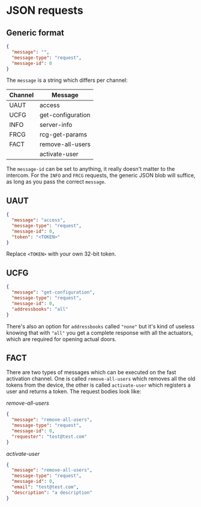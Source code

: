 # JSON requests

## Generic format

```json
{
  "message": "",
  "message-type": "request",
  "message-id": 0
}
```

The `message` is a string which differs per channel:

| Channel  | Message           |
|----------|-------------------|
| UAUT     | access            |
| UCFG     | get-configuration |
| INFO     | server-info       |
| FRCG     | rcg-get-params    |
| FACT     | remove-all-users  |
|          | activate-user     |

The `message-id` can be set to anything, it really doesn't matter to the intercom. For the `INFO` and `FRCG` requests, the generic JSON blob will suffice, as long as you pass the correct `message`.

## UAUT

```json
{
  "message": "access",
  "message-type": "request",
  "message-id": 0,
  "token": "<TOKEN>"
}
```

Replace `<TOKEN>` with your own 32-bit token.

## UCFG

```json
{
  "message": "get-configuration",
  "message-type": "request",
  "message-id": 0,
  "addressbooks": "all"
}
```

There's also an option for `addressbooks` called `"none"` but it's kind of useless knowing that with `"all"` you get a complete response with all the actuators, which are required for opening actual doors.


## FACT

There are two types of messages which can be executed on the fast activation channel. One is called `remove-all-users` which removes all the old tokens from the device, the other is called `activate-user` which registers a user and returns a token. The request bodies look like:

*remove-all-users*

```json
{
  "message": "remove-all-users",
  "message-type": "request",
  "message-id": 0,
  "requester": "test@test.com"
}
```

*activate-user*

```json
{
  "message": "remove-all-users",
  "message-type": "request",
  "message-id": 0,
  "email": "test@test.com",
  "description": "a description"
}
```
